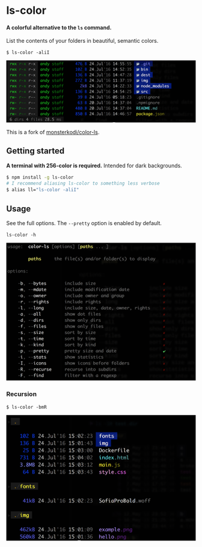 # ls-color

#### A colorful alternative to the `ls` command.
List the contents of your folders in beautiful, semantic colors.
```
$ ls-color -aliI
```
![example01](./img/main.png)

This is a fork of [monsterkodi/color-ls](https://github.com/monsterkodi/color-ls).

## Getting started
**A terminal with 256-color is required.** Intended for dark backgrounds.
```sh
$ npm install -g ls-color
# I recommend aliasing ls-color to something less verbose
$ alias ll="ls-color -aliI"
```

## Usage
See the full options. The `--pretty` option is enabled by default.
```
ls-color -h
```

![usage](./img/help.png)

### Recursion

```
$ ls-color -bmR
```
![example02](./img/recursive.png)

